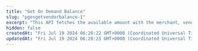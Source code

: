 ```yaml
---
title: "Get On Demand Balance"
slug: "pgesgetvendorbalance-1"
excerpt: "This API fetches the available amount with the merchant, vendor, and the unsettled amount for the merchant as well as the vendor."
hidden: false
createdAt: "Fri Jul 19 2024 06:28:22 GMT+0000 (Coordinated Universal Time)"
updatedAt: "Fri Jul 19 2024 06:28:23 GMT+0000 (Coordinated Universal Time)"
---
```

